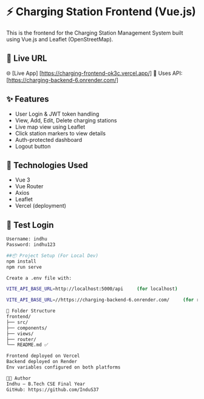 # ⚡ Charging Station Frontend (Vue.js)

This is the frontend for the Charging Station Management System built using Vue.js and Leaflet (OpenStreetMap).

## 🔗 Live URL

🌐 [Live App] [https://charging-frontend-ok3c.vercel.app/]
🔐 Uses API: [https://charging-backend-6.onrender.com/]

## ✨ Features

- User Login & JWT token handling
- View, Add, Edit, Delete charging stations
- Live map view using Leaflet
- Click station markers to view details
- Auth-protected dashboard
- Logout button

## 🔧 Technologies Used

- Vue 3
- Vue Router
- Axios
- Leaflet
- Vercel (deployment)

## 🔐 Test Login

```bash
Username: indhu
Password: indhu123

##📦 Project Setup (For Local Dev)
npm install
npm run serve

Create a .env file with:

VITE_API_BASE_URL=http://localhost:5000/api     (for localhost)

VITE_API_BASE_URL=//https://charging-backend-6.onrender.com/     (for render)

📁 Folder Structure
frontend/
├── src/
├── components/
├── views/
├── router/
└── README.md ✅

Frontend deployed on Vercel
Backend deployed on Render
Env variables configured on both platforms

🧑‍💻 Author
Indhu – B.Tech CSE Final Year
GitHub: https://github.com/InduS37